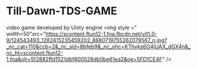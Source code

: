 # Till-Dawn-TDS-GAME
video game developed by Unity engine
<img style =" width=50"src="https://scontent.ftun12-1.fna.fbcdn.net/v/t1.0-9/124543493_1282415235459202_8880719755262079567_n.jpg?_nc_cat=110&ccb=2&_nc_sid=8bfeb9&_nc_ohc=KThyks6O4jUAX_dGX4n&_nc_ht=scontent.ftun12-1.fna&oh=5f2882ffd1521dbf800528db0be61ea2&oe=5FD1CE4F" />
